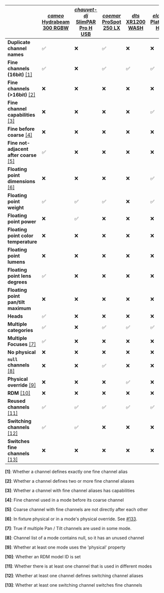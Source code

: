 | | [*cameo* Hydrabeam 300 RGBW](https://github.com/FloEdelmann/open-fixture-library/blob/master/fixtures/cameo/hydrabeam-300-rgbw.json) | [*chauvet-dj* SlimPAR Pro H USB](https://github.com/FloEdelmann/open-fixture-library/blob/master/fixtures/chauvet-dj/slimpar-pro-h-usb.json) | [*coemar* ProSpot 250 LX](https://github.com/FloEdelmann/open-fixture-library/blob/master/fixtures/coemar/prospot-250-lx.json) | [*dts* XR1200 WASH](https://github.com/FloEdelmann/open-fixture-library/blob/master/fixtures/dts/xr1200-wash.json) | [*elation* Platinum HFX](https://github.com/FloEdelmann/open-fixture-library/blob/master/fixtures/elation/platinum-hfx.json) | [*generic* Desk Channel](https://github.com/FloEdelmann/open-fixture-library/blob/master/fixtures/generic/desk-channel.json) | [*martin* MAC Viper Performance](https://github.com/FloEdelmann/open-fixture-library/blob/master/fixtures/martin/mac-viper-performance.json)
|-|-|-|-|-|-|-|-
**Duplicate channel names** | ✅ | ❌ | ✅ | ❌ | ❌ | ❌ | ✅
**Fine channels (16bit)** [[1]](#user-content-footnote-1) | ✅ | ❌ | ✅ | ✅ | ✅ | ❌ | ✅
**Fine channels (>16bit)** [[2]](#user-content-footnote-2) | ❌ | ❌ | ❌ | ❌ | ❌ | ✅ | ❌
**Fine channel capabilities** [[3]](#user-content-footnote-3) | ❌ | ❌ | ❌ | ❌ | ✅ | ❌ | ✅
**Fine before coarse** [[4]](#user-content-footnote-4) | ❌ | ❌ | ❌ | ❌ | ❌ | ❌ | ❌
**Fine not-adjacent after coarse** [[5]](#user-content-footnote-5) | ✅ | ❌ | ❌ | ❌ | ❌ | ❌ | ❌
**Floating point dimensions** [[6]](#user-content-footnote-6) | ❌ | ❌ | ❌ | ❌ | ✅ | ❌ | ❌
**Floating point weight** | ✅ | ✅ | ✅ | ❌ | ✅ | ❌ | ✅
**Floating point power** | ❌ | ✅ | ❌ | ❌ | ❌ | ❌ | ❌
**Floating point color temperature** | ❌ | ❌ | ❌ | ❌ | ❌ | ❌ | ❌
**Floating point lumens** | ❌ | ❌ | ❌ | ❌ | ❌ | ❌ | ❌
**Floating point lens degrees** | ✅ | ❌ | ❌ | ❌ | ❌ | ❌ | ❌
**Floating point pan/tilt maximum** | ❌ | ❌ | ❌ | ❌ | ❌ | ❌ | ❌
**Heads** | ✅ | ❌ | ❌ | ❌ | ❌ | ❌ | ❌
**Multiple categories** | ✅ | ❌ | ✅ | ✅ | ✅ | ❌ | ✅
**Multiple Focuses** [[7]](#user-content-footnote-7) | ✅ | ❌ | ❌ | ❌ | ❌ | ❌ | ❌
**No physical** | ❌ | ❌ | ❌ | ❌ | ❌ | ✅ | ❌
**`null` channels** [[8]](#user-content-footnote-8) | ❌ | ❌ | ✅ | ❌ | ❌ | ❌ | ❌
**Physical override** [[9]](#user-content-footnote-9) | ❌ | ❌ | ❌ | ✅ | ❌ | ❌ | ❌
**RDM** [[10]](#user-content-footnote-10) | ❌ | ❌ | ❌ | ❌ | ❌ | ❌ | ✅
**Reused channels** [[11]](#user-content-footnote-11) | ✅ | ✅ | ✅ | ✅ | ✅ | ✅ | ✅
**Switching channels** [[12]](#user-content-footnote-12) | ✅ | ✅ | ❌ | ❌ | ❌ | ❌ | ✅
**Switches fine channels** [[13]](#user-content-footnote-13) | ❌ | ❌ | ❌ | ❌ | ❌ | ❌ | ✅

**<a id="user-content-footnote-1">[1]</a>**: Whether a channel defines exactly one fine channel alias

**<a id="user-content-footnote-2">[2]</a>**: Whether a channel defines two or more fine channel aliases

**<a id="user-content-footnote-3">[3]</a>**: Whether a channel with fine channel aliases has capabilities

**<a id="user-content-footnote-4">[4]</a>**: Fine channel used in a mode before its coarse channel

**<a id="user-content-footnote-5">[5]</a>**: Coarse channel with fine channels are not directly after each other

**<a id="user-content-footnote-6">[6]</a>**: In fixture physical or in a mode's physical override. See [#133](https://github.com/FloEdelmann/open-fixture-library/issues/133).

**<a id="user-content-footnote-7">[7]</a>**: True if multiple Pan / Tilt channels are used in some mode.

**<a id="user-content-footnote-8">[8]</a>**: Channel list of a mode contains null, so it has an unused channel

**<a id="user-content-footnote-9">[9]</a>**: Whether at least one mode uses the 'physical' property

**<a id="user-content-footnote-10">[10]</a>**: Whether an RDM model ID is set

**<a id="user-content-footnote-11">[11]</a>**: Whether there is at least one channel that is used in different modes

**<a id="user-content-footnote-12">[12]</a>**: Whether at least one channel defines switching channel aliases

**<a id="user-content-footnote-13">[13]</a>**: Whether at least one switching channel switches fine channels

